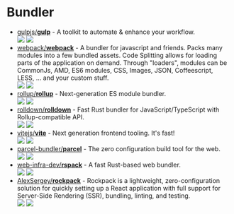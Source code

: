 # Bundler

- [gulpjs/**gulp**](https://github.com/gulpjs/gulp) - A toolkit to automate & enhance your workflow.  
  ![](https://img.shields.io/github/stars/gulpjs/gulp?style=social&label=Star)
  ![](https://img.shields.io/github/last-commit/gulpjs/gulp?style=social&label=Update)
- [webpack/**webpack**](https://github.com/webpack/webpack) - A bundler for javascript and friends. Packs many modules into a few bundled assets. Code Splitting allows for loading parts of the application on demand. Through "loaders", modules can be CommonJs, AMD, ES6 modules, CSS, Images, JSON, Coffeescript, LESS, ... and your custom stuff.  
  ![](https://img.shields.io/github/stars/webpack/webpack?style=social&label=Star)
  ![](https://img.shields.io/github/last-commit/webpack/webpack?style=social&label=Update)
- [rollup/**rollup**](https://github.com/rollup/rollup) - Next-generation ES module bundler.  
  ![](https://img.shields.io/github/stars/rollup/rollup?style=social&label=Star)
  ![](https://img.shields.io/github/last-commit/rollup/rollup?style=social&label=Update)
- [rolldown/**rolldown**](https://github.com/rolldown/rolldown) - Fast Rust bundler for JavaScript/TypeScript with Rollup-compatible API.  
  ![](https://img.shields.io/github/stars/rolldown/rolldown?style=social&label=Star)
  ![](https://img.shields.io/github/last-commit/rolldown/rolldown?style=social&label=Update)
- [vitejs/**vite**](https://github.com/vitejs/vite) - Next generation frontend tooling. It's fast!  
  ![](https://img.shields.io/github/stars/vitejs/vite?style=social&label=Star)
  ![](https://img.shields.io/github/last-commit/vitejs/vite?style=social&label=Update)
- [parcel-bundler/**parcel**](https://github.com/parcel-bundler/parcel) - The zero configuration build tool for the web.  
  ![](https://img.shields.io/github/stars/parcel-bundler/parcel?style=social&label=Star)
  ![](https://img.shields.io/github/last-commit/parcel-bundler/parcel?style=social&label=Update)
- [web-infra-dev/**rspack**](https://github.com/web-infra-dev/rspack) - A fast Rust-based web bundler.  
  ![](https://img.shields.io/github/stars/web-infra-dev/rspack?style=social&label=Star)
  ![](https://img.shields.io/github/last-commit/web-infra-dev/rspack?style=social&label=Update)
- [AlexSergey/**rockpack**](https://github.com/AlexSergey/rockpack) - Rockpack is a lightweight, zero-configuration solution for quickly setting up a React application with full support for Server-Side Rendering (SSR), bundling, linting, and testing.  
  ![](https://img.shields.io/github/stars/AlexSergey/rockpack?style=social&label=Star)
  ![](https://img.shields.io/github/last-commit/AlexSergey/rockpack?style=social&label=Update)
